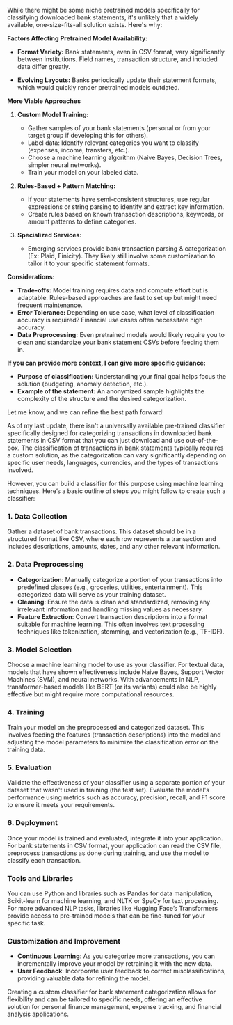 While there might be some niche pretrained models specifically for classifying downloaded bank statements, it's unlikely that  a widely available, one-size-fits-all solution exists.  Here's why:

**Factors Affecting Pretrained Model Availability:**

* **Format Variety:**  Bank statements, even in CSV format, vary significantly between institutions. Field names, transaction structure, and included data differ greatly.

* **Evolving Layouts:** Banks periodically update their statement formats, which would quickly render pretrained models outdated.

**More Viable Approaches**

1. **Custom Model Training:**
   * Gather samples of your bank statements (personal or from your  target group if developing this for others).
   * Label data: Identify relevant categories you want to classify (expenses, income, transfers, etc.).
   * Choose a machine learning algorithm (Naive Bayes, Decision Trees, simpler neural networks).
   * Train your model on your labeled data. 

2. **Rules-Based + Pattern Matching:**
   * If your statements have semi-consistent structures, use regular expressions or string parsing to identify and extract key information.
   * Create rules based on known transaction descriptions, keywords, or amount patterns to define categories.

3. **Specialized Services:**
   *  Emerging services provide bank transaction parsing & categorization (Ex: Plaid, Finicity). They likely still involve some customization to tailor it to your specific statement formats.

**Considerations:**

* **Trade-offs:** Model training requires data and compute effort but is adaptable. Rules-based approaches are fast to set up but might need frequent maintenance.
* **Error Tolerance:**  Depending on use case, what level of classification accuracy is required? Financial use cases often necessitate high accuracy.
* **Data Preprocessing:** Even pretrained models  would likely require you to clean and  standardize your bank statement CSVs before feeding them in. 

**If you can provide more context, I can give more specific guidance:**

* **Purpose of classification:** Understanding your final goal helps focus the solution (budgeting, anomaly detection, etc.).
* **Example of the statement:** An anonymized sample highlights the complexity of the structure and the desired categorization. 

Let me know, and we can refine the best path forward! 

As of my last update, there isn't a universally available pre-trained classifier specifically designed for categorizing transactions in downloaded bank statements in CSV format that you can just download and use out-of-the-box. The classification of transactions in bank statements typically requires a custom solution, as the categorization can vary significantly depending on specific user needs, languages, currencies, and the types of transactions involved.

However, you can build a classifier for this purpose using machine learning techniques. Here’s a basic outline of steps you might follow to create such a classifier:

### 1. **Data Collection**

Gather a dataset of bank transactions. This dataset should be in a structured format like CSV, where each row represents a transaction and includes descriptions, amounts, dates, and any other relevant information.

### 2. **Data Preprocessing**

- **Categorization**: Manually categorize a portion of your transactions into predefined classes (e.g., groceries, utilities, entertainment). This categorized data will serve as your training dataset.
- **Cleaning**: Ensure the data is clean and standardized, removing any irrelevant information and handling missing values as necessary.
- **Feature Extraction**: Convert transaction descriptions into a format suitable for machine learning. This often involves text processing techniques like tokenization, stemming, and vectorization (e.g., TF-IDF).

### 3. **Model Selection**

Choose a machine learning model to use as your classifier. For textual data, models that have shown effectiveness include Naive Bayes, Support Vector Machines (SVM), and neural networks. With advancements in NLP, transformer-based models like BERT (or its variants) could also be highly effective but might require more computational resources.

### 4. **Training**

Train your model on the preprocessed and categorized dataset. This involves feeding the features (transaction descriptions) into the model and adjusting the model parameters to minimize the classification error on the training data.

### 5. **Evaluation**

Validate the effectiveness of your classifier using a separate portion of your dataset that wasn't used in training (the test set). Evaluate the model's performance using metrics such as accuracy, precision, recall, and F1 score to ensure it meets your requirements.

### 6. **Deployment**

Once your model is trained and evaluated, integrate it into your application. For bank statements in CSV format, your application can read the CSV file, preprocess transactions as done during training, and use the model to classify each transaction.

### Tools and Libraries

You can use Python and libraries such as Pandas for data manipulation, Scikit-learn for machine learning, and NLTK or SpaCy for text processing. For more advanced NLP tasks, libraries like Hugging Face’s Transformers provide access to pre-trained models that can be fine-tuned for your specific task.

### Customization and Improvement

- **Continuous Learning**: As you categorize more transactions, you can incrementally improve your model by retraining it with the new data.
- **User Feedback**: Incorporate user feedback to correct misclassifications, providing valuable data for refining the model.

Creating a custom classifier for bank statement categorization allows for flexibility and can be tailored to specific needs, offering an effective solution for personal finance management, expense tracking, and financial analysis applications.
